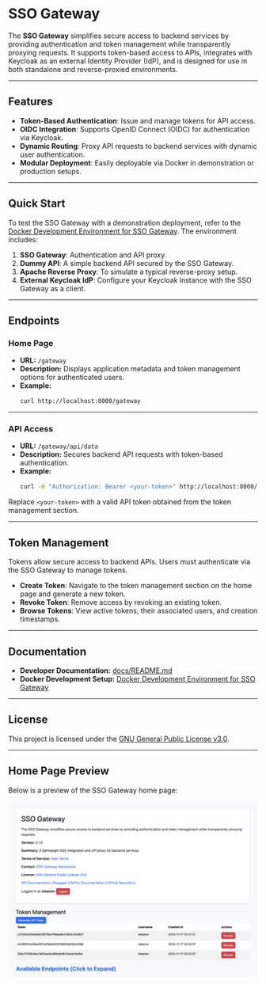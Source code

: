 # SSO Gateway

The **SSO Gateway** simplifies secure access to backend services by providing authentication and token management while transparently proxying requests. It supports token-based access to APIs, integrates with Keycloak as an external Identity Provider (IdP), and is designed for use in both standalone and reverse-proxied environments.

---

## Features

- **Token-Based Authentication**: Issue and manage tokens for API access.
- **OIDC Integration**: Supports OpenID Connect (OIDC) for authentication via Keycloak.
- **Dynamic Routing**: Proxy API requests to backend services with dynamic user authentication.
- **Modular Deployment**: Easily deployable via Docker in demonstration or production setups.

---

## Quick Start

To test the SSO Gateway with a demonstration deployment, refer to the [Docker Development Environment for SSO Gateway](docker/README.md). The environment includes:
1. **SSO Gateway**: Authentication and API proxy.
2. **Dummy API**: A simple backend API secured by the SSO Gateway.
3. **Apache Reverse Proxy**: To simulate a typical reverse-proxy setup.
4. **External Keycloak IdP**: Configure your Keycloak instance with the SSO Gateway as a client.

---

## Endpoints

### **Home Page**
- **URL:** `/gateway`
- **Description:** Displays application metadata and token management options for authenticated users.
- **Example:**
  ```bash
  curl http://localhost:8000/gateway
  ```

---

### **API Access**
- **URL:** `/gateway/api/data`
- **Description:** Secures backend API requests with token-based authentication.
- **Example:**
  ```bash
  curl -H "Authorization: Bearer <your-token>" http://localhost:8000/gateway/api/data
  ```

Replace `<your-token>` with a valid API token obtained from the token management section.

---

## Token Management

Tokens allow secure access to backend APIs. Users must authenticate via the SSO Gateway to manage tokens.

- **Create Token**: Navigate to the token management section on the home page and generate a new token.
- **Revoke Token**: Remove access by revoking an existing token.
- **Browse Tokens**: View active tokens, their associated users, and creation timestamps.

---

## Documentation

- **Developer Documentation:** [docs/README.md](docs/README.md)
- **Docker Development Setup:** [Docker Development Environment for SSO Gateway](docker/README.md)

---

## License

This project is licensed under the [GNU General Public License v3.0](https://www.gnu.org/licenses/gpl-3.0.html).

---

## Home Page Preview

Below is a preview of the SSO Gateway home page:

![Home Page Preview](docs/demo.jpg)
